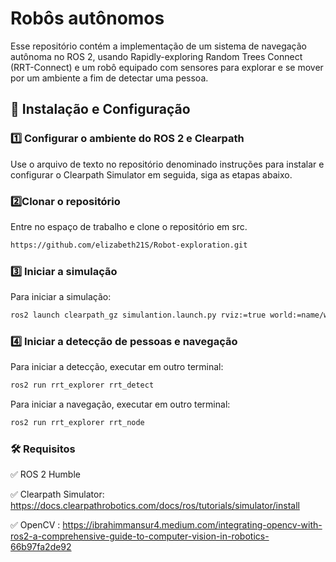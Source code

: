 # Robôs autônomos
Esse repositório contém a implementação de um sistema de navegação autônoma no ROS 2, usando Rapidly-exploring Random Trees Connect (RRT-Connect) e um robô equipado com sensores para explorar e se mover por um ambiente a fim de detectar uma pessoa.
## 📂 **Instalação e Configuração**
### 1️⃣ Configurar o ambiente do ROS 2 e Clearpath
Use o arquivo de texto no repositório denominado instruções para instalar e configurar o Clearpath Simulator em seguida, siga as etapas abaixo.

### 2️⃣Clonar o repositório
Entre no espaço de trabalho e clone o repositório em src.
```bash
https://github.com/elizabeth21S/Robot-exploration.git
```

### 3️⃣ Iniciar a simulação
Para iniciar a simulação:
```bash
ros2 launch clearpath_gz simulantion.launch.py rviz:=true world:=name/world
```

### 4️⃣ Iniciar a detecção de pessoas e navegação 
Para iniciar a detecção, executar em outro terminal:
```bash
ros2 run rrt_explorer rrt_detect
```
Para iniciar a navegação, executar em outro terminal:
```bash
ros2 run rrt_explorer rrt_node
```

### 🛠 Requisitos

✅ ROS 2 Humble

✅ Clearpath Simulator: https://docs.clearpathrobotics.com/docs/ros/tutorials/simulator/install

✅ OpenCV : https://ibrahimmansur4.medium.com/integrating-opencv-with-ros2-a-comprehensive-guide-to-computer-vision-in-robotics-66b97fa2de92
